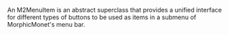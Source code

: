An M2MenuItem is an abstract superclass that provides a unified interface for different types of buttons to be used as items in a submenu of MorphicMonet's menu bar.